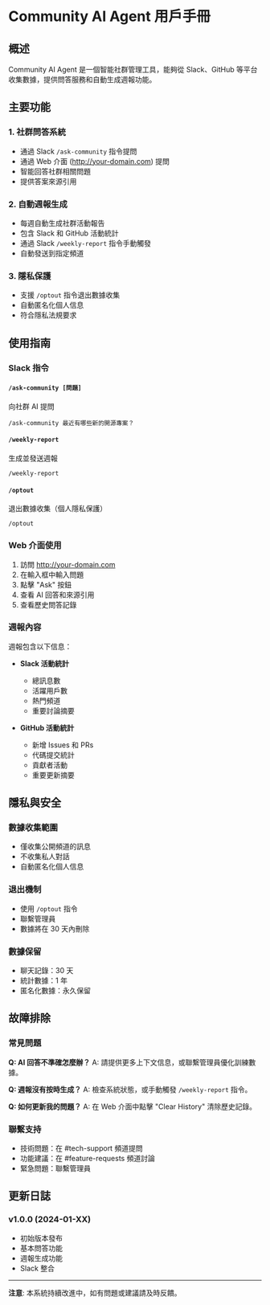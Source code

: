 # Community AI Agent 用戶手冊

## 概述

Community AI Agent 是一個智能社群管理工具，能夠從 Slack、GitHub 等平台收集數據，提供問答服務和自動生成週報功能。

## 主要功能

### 1. 社群問答系統
- 通過 Slack `/ask-community` 指令提問
- 通過 Web 介面 (http://your-domain.com) 提問
- 智能回答社群相關問題
- 提供答案來源引用

### 2. 自動週報生成
- 每週自動生成社群活動報告
- 包含 Slack 和 GitHub 活動統計
- 通過 Slack `/weekly-report` 指令手動觸發
- 自動發送到指定頻道

### 3. 隱私保護
- 支援 `/optout` 指令退出數據收集
- 自動匿名化個人信息
- 符合隱私法規要求

## 使用指南

### Slack 指令

#### `/ask-community [問題]`
向社群 AI 提問
```
/ask-community 最近有哪些新的開源專案？
```

#### `/weekly-report`
生成並發送週報
```
/weekly-report
```

#### `/optout`
退出數據收集（個人隱私保護）
```
/optout
```

### Web 介面使用

1. 訪問 http://your-domain.com
2. 在輸入框中輸入問題
3. 點擊 "Ask" 按鈕
4. 查看 AI 回答和來源引用
5. 查看歷史問答記錄

### 週報內容

週報包含以下信息：
- **Slack 活動統計**
  - 總訊息數
  - 活躍用戶數
  - 熱門頻道
  - 重要討論摘要

- **GitHub 活動統計**
  - 新增 Issues 和 PRs
  - 代碼提交統計
  - 貢獻者活動
  - 重要更新摘要

## 隱私與安全

### 數據收集範圍
- 僅收集公開頻道的訊息
- 不收集私人對話
- 自動匿名化個人信息

### 退出機制
- 使用 `/optout` 指令
- 聯繫管理員
- 數據將在 30 天內刪除

### 數據保留
- 聊天記錄：30 天
- 統計數據：1 年
- 匿名化數據：永久保留

## 故障排除

### 常見問題

**Q: AI 回答不準確怎麼辦？**
A: 請提供更多上下文信息，或聯繫管理員優化訓練數據。

**Q: 週報沒有按時生成？**
A: 檢查系統狀態，或手動觸發 `/weekly-report` 指令。

**Q: 如何更新我的問題？**
A: 在 Web 介面中點擊 "Clear History" 清除歷史記錄。

### 聯繫支持

- 技術問題：在 #tech-support 頻道提問
- 功能建議：在 #feature-requests 頻道討論
- 緊急問題：聯繫管理員

## 更新日誌

### v1.0.0 (2024-01-XX)
- 初始版本發布
- 基本問答功能
- 週報生成功能
- Slack 整合

---

**注意**: 本系統持續改進中，如有問題或建議請及時反饋。

